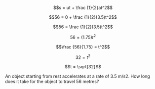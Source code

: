 $$s = ut + \frac {1}{2}at^2$$

$$56 = 0 + \frac {1}{2}(3.5)t^2$$

$$56 = \frac {1}{2}(3.5)t^2$$

$$56 = (1.75)t^2$$

$$\frac {56}{1.75} = t^2$$

$$32 = t^2$$

$$t = \sqrt{32}$$





An object starting from rest accelerates at a rate of 3.5 m/s2. How long does it
take for the object to travel 56 metres? 
